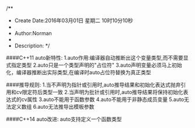 /**
* Create Date:2016年03月01日 星期二 10时10分10秒
* 
* Author:Norman
* 
* Description: 
*/


####C++11 auto新特性:
    1.auto作用:编译器自动推断出这个变量类型,而不需要显式指定类型
    2.auto只是一个类型声明的"占位符"
    3.auto声明变量必须马上初始化，编译器推断出实际类型,在编译时auto占位符替换为真正类型


####推导规则:
    1.当不声明为指针或引用时,auto推导结果和初始化表达式抛弃引用和cv限定符后类型一致
    2.当声明为批针或引用时,auto推导结果将保持初始化表达式的cv属性
    3.auto不能用于函数参数
    4.auto不能用于非静态成员变量
    5.auto无法定义数组
    6.auto无法推导出模板参数

####C++14 auto改进:
    auto支持定义一个函数类型
